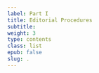 ```yaml
---
label: Part I
title: Editorial Procedures
subtitle:
weight: 3
type: contents
class: list
epub: false
slug: .
---
```

